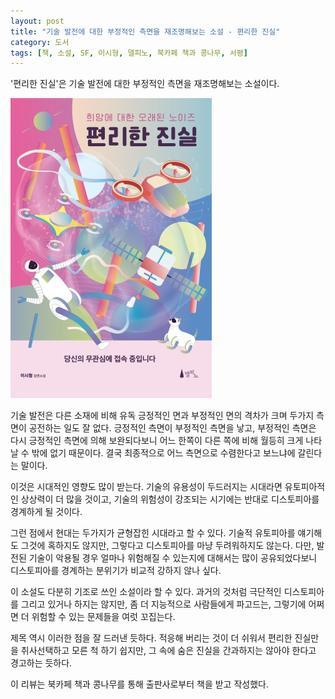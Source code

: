 ```yaml
---
layout: post
title: "기술 발전에 대한 부정적인 측면을 재조명해보는 소설 - 편리한 진실"
category: 도서
tags: [책, 소설, SF, 이시형, 델피노, 북카페 책과 콩나무, 서평]
---
```


'편리한 진실'은
기술 발전에 대한 부정적인 측면을 재조명해보는 소설이다.

![표지](/images/book/convenient-truth-book-h480.jpg)

기술 발전은 다른 소재에 비해 유독 긍정적인 면과 부정적인 면의 격차가 크며
두가지 측면이 공전하는 일도 잘 없다.
긍정적인 측면이 부정적인 측면을 낳고, 부정적인 측면은 다시 긍정적인 측면에 의해 보완되다보니
어느 한쪽이 다른 쪽에 비해 월등히 크게 나타날 수 밖에 없기 때문이다.
결국 최종적으로 어느 측면으로 수렴한다고 보느냐에 갈린다는 말이다.

이것은 시대적인 영향도 많이 받는다.
기술의 유용성이 두드러지는 시대라면 유토피아적인 상상력이 더 많을 것이고,
기술의 위험성이 강조되는 시기에는 반대로 디스토피아를 경계하게 될 것이다.

그런 점에서 현대는 두가지가 균형잡힌 시대라고 할 수 있다.
기술적 유토피아를 얘기해도 그것에 혹하지도 않지만,
그렇다고 디스토피아를 마냥 두려워하지도 않는다.
다만, 발전된 기술이 악용될 경우 얼마나 위험해질 수 있는지에 대해서는 많이 공유되었다보니
디스토피아를 경계하는 분위기가 비교적 강하지 않나 싶다.

이 소설도 다분히 기조로 쓰인 소설이라 할 수 있다.
과거의 것처럼 극단적인 디스토피아를 그리고 있거나 하지는 않지만,
좀 더 지능적으로 사람들에게 파고드는, 그렇기에 어쩌면 더 위험할 수 있는 문제들을 여럿 꼬집는다.

제목 역시 이러한 점을 잘 드러낸 듯하다.
적응해 버리는 것이 더 쉬워서 편리한 진실만을 취사선택하고 모른 척 하기 쉽지만,
그 속에 숨은 진실을 간과하지는 않아야 한다고 경고하는 듯하다.



<div class="im im-info">
이 리뷰는 북카페 책과 콩나무를 통해 출판사로부터 책을 받고 작성했다.
</div>
